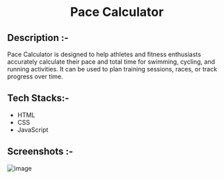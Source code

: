 # <p align="center"> Pace Calculator</p>

## Description :-

Pace Calculator is designed to help athletes and fitness enthusiasts accurately calculate their pace and total time for swimming, cycling, and running activities. It can be used to plan training sessions, races, or track progress over time.

## Tech Stacks:-

- HTML
- CSS
- JavaScript

## Screenshots :-

![image](https://github.com/user-attachments/assets/a3d45ad9-53f2-42ed-b20a-c63c6664c3c3)
